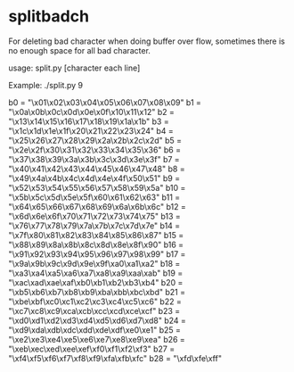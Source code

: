 # splitbadch
For deleting bad character when doing buffer over flow, sometimes there is no enough space for all bad character.

usage: split.py [character each line]

Example: ./split.py 9

b0 = "\x01\x02\x03\x04\x05\x06\x07\x08\x09"
b1 = "\x0a\x0b\x0c\x0d\x0e\x0f\x10\x11\x12"
b2 = "\x13\x14\x15\x16\x17\x18\x19\x1a\x1b"
b3 = "\x1c\x1d\x1e\x1f\x20\x21\x22\x23\x24"
b4 = "\x25\x26\x27\x28\x29\x2a\x2b\x2c\x2d"
b5 = "\x2e\x2f\x30\x31\x32\x33\x34\x35\x36"
b6 = "\x37\x38\x39\x3a\x3b\x3c\x3d\x3e\x3f"
b7 = "\x40\x41\x42\x43\x44\x45\x46\x47\x48"
b8 = "\x49\x4a\x4b\x4c\x4d\x4e\x4f\x50\x51"
b9 = "\x52\x53\x54\x55\x56\x57\x58\x59\x5a"
b10 = "\x5b\x5c\x5d\x5e\x5f\x60\x61\x62\x63"
b11 = "\x64\x65\x66\x67\x68\x69\x6a\x6b\x6c"
b12 = "\x6d\x6e\x6f\x70\x71\x72\x73\x74\x75"
b13 = "\x76\x77\x78\x79\x7a\x7b\x7c\x7d\x7e"
b14 = "\x7f\x80\x81\x82\x83\x84\x85\x86\x87"
b15 = "\x88\x89\x8a\x8b\x8c\x8d\x8e\x8f\x90"
b16 = "\x91\x92\x93\x94\x95\x96\x97\x98\x99"
b17 = "\x9a\x9b\x9c\x9d\x9e\x9f\xa0\xa1\xa2"
b18 = "\xa3\xa4\xa5\xa6\xa7\xa8\xa9\xaa\xab"
b19 = "\xac\xad\xae\xaf\xb0\xb1\xb2\xb3\xb4"
b20 = "\xb5\xb6\xb7\xb8\xb9\xba\xbb\xbc\xbd"
b21 = "\xbe\xbf\xc0\xc1\xc2\xc3\xc4\xc5\xc6"
b22 = "\xc7\xc8\xc9\xca\xcb\xcc\xcd\xce\xcf"
b23 = "\xd0\xd1\xd2\xd3\xd4\xd5\xd6\xd7\xd8"
b24 = "\xd9\xda\xdb\xdc\xdd\xde\xdf\xe0\xe1"
b25 = "\xe2\xe3\xe4\xe5\xe6\xe7\xe8\xe9\xea"
b26 = "\xeb\xec\xed\xee\xef\xf0\xf1\xf2\xf3"
b27 = "\xf4\xf5\xf6\xf7\xf8\xf9\xfa\xfb\xfc"
b28 = "\xfd\xfe\xff"
